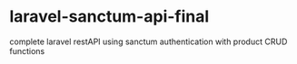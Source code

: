 # laravel-sanctum-api-final
complete laravel restAPI using sanctum authentication with product CRUD functions
